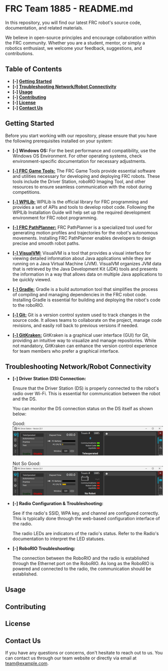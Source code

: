 # FRC Team 1885 - README.md

In this repository, you will find our latest FRC robot's source code, documentation, and related materials. 

We believe in open-source principles and encourage collaboration within the FRC community. Whether you are a student, mentor, or simply a robotics enthusiast, we welcome your feedback, suggestions, and contributions.

## Table of Contents

- **[-] [Getting Started](#getting-started)**
- **[-] [Troubleshooting Network/Robot Connectivity](#troubleshooting-networkrobot-connectivity)**
- **[-] [Usage](#usage)**
- **[-] [Contributing](#contributing)**
- **[-] [License](#license)**
- **[-] [Contact Us](#contact-us)**

## Getting Started

Before you start working with our repository, please ensure that you have the following prerequisites installed on your system:

- **[-] Windows OS:** For the best performance and compatibility, use the Windows OS Environment. For other operating systems, check environment-specific documentation for necessary adjustments.

- **[[-] FRC Game Tools:](https://docs.wpilib.org/en/stable/docs/zero-to-robot/step-2/frc-game-tools.html)** The FRC Game Tools provide essential software and utilities necessary for developing and deploying FRC robots. These tools include the Driver Station, roboRIO Imaging Tool, and other resources to ensure seamless communication with the robot during competitions.

- **[[-] WPILib:](https://docs.wpilib.org/en/stable/docs/zero-to-robot/step-2/wpilib-setup.html)** WPILib is the official library for FRC programming and provides a set of APIs and tools to develop robot code. Following the WPILib Installation Guide will help set up the required development environment for FRC robot programming.

- **[[-] FRC PathPlanner:](https://github.com/mjansen4857/pathplanner)** FRC PathPlanner is a specialized tool used for generating motion profiles and trajectories for the robot's autonomous movements. Installing FRC PathPlanner enables developers to design precise and smooth robot paths.

- **[[-] VisualVM:](https://visualvm.github.io/download.html)** VisualVM is a tool that provides a visual interface for viewing detailed information about Java applications while they are running on a Java Virtual Machine (JVM). VisualVM organizes JVM data that is retrieved by the Java Development Kit (JDK) tools and presents the information in a way that allows data on multiple Java applications to be quickly viewed.

- **[[-] Gradle:](https://gradle.org/install/)** Gradle is a build automation tool that simplifies the process of compiling and managing dependencies in the FRC robot code. Installing Gradle is essential for building and deploying the robot's code to the roboRIO.

- **[[-] Git:](https://git-scm.com/downloads)** Git is a version control system used to track changes in the source code. It allows teams to collaborate on the project, manage code revisions, and easily roll back to previous versions if needed.

- **[[-] GitKraken:](https://www.gitkraken.com/)** GitKraken is a graphical user interface (GUI) for Git, providing an intuitive way to visualize and manage repositories. While not mandatory, GitKraken can enhance the version control experience for team members who prefer a graphical interface.

## Troubleshooting Network/Robot Connectivity

- **[-] Driver Station (DS) Connection:**

    Ensure that the Driver Station (DS) is properly connected to the robot's radio over Wi-Fi. This is essential for communication between the robot and the DS.

    You can monitor the DS connection status on the DS itself as shown below:

    Good:
    ![FRC Driver Station Connected - Green Communications Bar](/assets/media/FRCDriverStation_Connected.png)

    Not So Good:
    ![FRC Driver Station Disconnected - Red Communications Bar](/assets//media/FRCDriverStation_Disconnected.png)

- **[-] Radio Configuration & Troubleshooting:**

    See if the radio's SSID, WPA key, and channel are configured correctly. This is typically done through the web-based configuration interface of the radio.

    The radio LEDs are indicators of the radio's status. Refer to the Radio's documentation to interpret the LED statuses.

- **[-] RoboRIO Troubleshooting:**

    The connection between the RoboRIO and the radio is established through the Ethernet port on the RoboRIO. As long as the RoboRIO is powered and connected to the radio, the communication should be established.

## Usage



## Contributing



## License



## Contact Us

If you have any questions or concerns, don't hesitate to reach out to us. You can contact us through our team website or directly via email at team@example.com.

